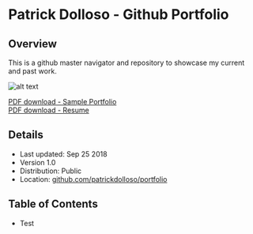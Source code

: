 # Patrick Dolloso - Github Portfolio

## Overview

This is a github master navigator and repository to showcase my current and past work.

![alt text](#)

[PDF download - Sample Portfolio](https://github.com/patrickdolloso/Portfolio/blob/master/files/Patrick%20Dolloso%20Portfolio.pdf)
<br>[PDF download - Resume](#)

## Details
* Last updated: Sep 25 2018
* Version 1.0
* Distribution: Public
* Location:
[github.com/patrickdolloso/portfolio](https://github.com/patrickdolloso/Portfolio)

## Table of Contents
* Test